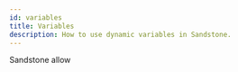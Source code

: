 ```yaml
---
id: variables
title: Variables
description: How to use dynamic variables in Sandstone.
---
```


Sandstone allow
